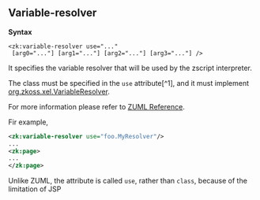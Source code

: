 ## Variable-resolver

**Syntax**

`<zk:variable-resolver use="..." `  
` [arg0="..."] [arg1="..."] [arg2="..."] [arg3="..."] />`

It specifies the variable resolver that will be used by the zscript
interpreter.

The class must be specified in the `use` attribute[^1], and it must
implement
[org.zkoss.xel.VariableResolver](https://www.zkoss.org/javadoc/latest/zk/org/zkoss/xel/VariableResolver.html).

For more information please refer to [ZUML Reference](zuml_ref/variable_resolver).

Fir example,

```xml
<zk:variable-resolver use="foo.MyResolver"/>
...
<zk:page>
...
</zk:page>
```

Unlike ZUML, the attribute is called `use`, rather than `class`, because of the limitation of JSP

